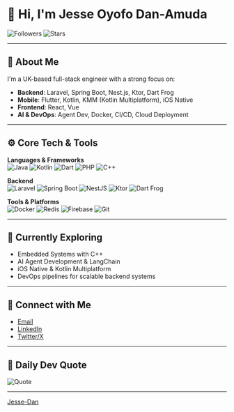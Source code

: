 # 👋 Hi, I'm Jesse Oyofo Dan-Amuda

![Followers](https://img.shields.io/github/followers/Jesse-Dan?label=Followers&style=social) 
![Stars](https://img.shields.io/github/stars/Jesse-Dan?label=Stars&style=social)

---

## 💼 About Me

I'm a UK-based full-stack engineer with a strong focus on:
- **Backend**: Laravel, Spring Boot, Nest.js, Ktor, Dart Frog
- **Mobile**: Flutter, Kotlin, KMM (Kotlin Multiplatform), iOS Native
- **Frontend**: React, Vue
- **AI & DevOps**: Agent Dev, Docker, CI/CD, Cloud Deployment

---

## ⚙️ Core Tech & Tools

**Languages & Frameworks**  
![Java](https://img.shields.io/badge/Java-007396?style=flat&logo=java&logoColor=white)
![Kotlin](https://img.shields.io/badge/Kotlin-0095D5?style=flat&logo=kotlin&logoColor=white)
![Dart](https://img.shields.io/badge/Dart-0175C2?style=flat&logo=dart&logoColor=white)
![PHP](https://img.shields.io/badge/PHP-777BB4?style=flat&logo=php&logoColor=white)
![C++](https://img.shields.io/badge/C++-00599C?style=flat&logo=c%2B%2B&logoColor=white)

**Backend**  
![Laravel](https://img.shields.io/badge/Laravel-FF2D20?style=flat&logo=laravel&logoColor=white)
![Spring Boot](https://img.shields.io/badge/Spring_Boot-6DB33F?style=flat&logo=spring-boot&logoColor=white)
![NestJS](https://img.shields.io/badge/NestJS-E0234E?style=flat&logo=nestjs&logoColor=white)
![Ktor](https://img.shields.io/badge/Ktor-0095D5?style=flat&logo=kotlin&logoColor=white)
![Dart Frog](https://img.shields.io/badge/Dart_Frog-02569B?style=flat&logo=dart&logoColor=white)

**Tools & Platforms**  
![Docker](https://img.shields.io/badge/Docker-2496ED?style=flat&logo=docker&logoColor=white)
![Redis](https://img.shields.io/badge/Redis-DC382D?style=flat&logo=redis&logoColor=white)
![Firebase](https://img.shields.io/badge/Firebase-FFCA28?style=flat&logo=firebase&logoColor=black)
![Git](https://img.shields.io/badge/Git-F05032?style=flat&logo=git&logoColor=white)

---

## 🔭 Currently Exploring

- Embedded Systems with C++
- AI Agent Development & LangChain
- iOS Native & Kotlin Multiplatform
- DevOps pipelines for scalable backend systems

---

## 🤝 Connect with Me

- [Email](mailto:jessedan160@gmail.com)  
- [LinkedIn](https://linkedin.com/in/sir-jesse-dan-amuda-99895322a/)  
- [Twitter/X](https://x.com/jessedan160)

---

## 💬 Daily Dev Quote

![Quote](https://quotes-github-readme.vercel.app/api?type=horizontal&theme=radical)

---

[Jesse-Dan](https://github.com/Jesse-Dan)
